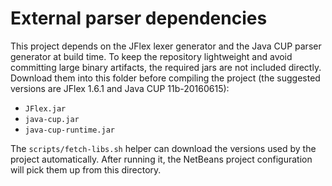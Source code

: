 # External parser dependencies

This project depends on the JFlex lexer generator and the Java CUP parser generator at build time.
To keep the repository lightweight and avoid committing large binary artifacts, the required jars are
not included directly. Download them into this folder before compiling the project (the suggested
versions are JFlex 1.6.1 and Java CUP 11b-20160615):

- `JFlex.jar`
- `java-cup.jar`
- `java-cup-runtime.jar`

The `scripts/fetch-libs.sh` helper can download the versions used by the project automatically.
After running it, the NetBeans project configuration will pick them up from this directory.
